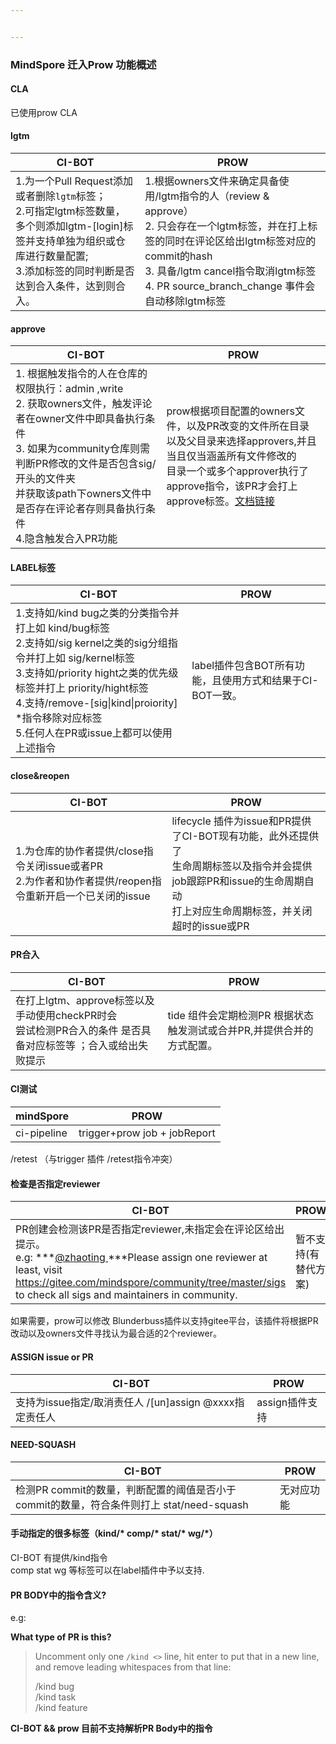 ```yaml
---


---
```


<h3 id="mindspore--迁入prow-功能概述">MindSpore  迁入Prow 功能概述</h3>
<h4 id="cla">CLA</h4>
<p>已使用prow CLA</p>
<h4 id="lgtm">lgtm</h4>

<table>
<thead>
<tr>
<th>CI-BOT</th>
<th>PROW</th>
</tr>
</thead>
<tbody>
<tr>
<td>1.为一个Pull Request添加或者删除<code>lgtm</code>标签；<br>2.可指定lgtm标签数量，多个则添加lgtm-[login]标签并支持单独为组织或仓库进行数量配置;<br>3.添加标签的同时判断是否达到合入条件，达到则合入。</td>
<td>1.根据owners文件来确定具备使用/lgtm指令的人（review &amp; approve）<br>2. 只会存在一个lgtm标签，并在打上标签的同时在评论区给出lgtm标签对应的commit的hash<br>3. 具备/lgtm cancel指令取消lgtm标签<br>4. PR source_branch_change 事件会自动移除lgtm标签</td>
</tr>
</tbody>
</table><h4 id="approve">approve</h4>

<table>
<thead>
<tr>
<th>CI-BOT</th>
<th>PROW</th>
</tr>
</thead>
<tbody>
<tr>
<td>1. 根据触发指令的人在仓库的权限执行：admin ,write<br>2. 获取owners文件，触发评论者在owner文件中即具备执行条件<br>3. 如果为community仓库则需判断PR修改的文件是否包含sig/开头的文件夹 <br>并获取该path下owners文件中是否存在评论者存则具备执行条件<br>4.隐含触发合入PR功能</td>
<td>prow根据项目配置的owners文件，以及PR改变的文件所在目录<br>以及父目录来选择approvers,并且当且仅当涵盖所有文件修改的<br>目录一个或多个approver执行了approve指令，该PR才会打上approve标签。<a href="https://github.com/kubernetes/test-infra/blob/master/prow/plugins/approve/approvers/README.md">文档链接</a></td>
</tr>
</tbody>
</table><h4 id="label标签">LABEL标签</h4>

<table>
<thead>
<tr>
<th>CI-BOT</th>
<th>PROW</th>
</tr>
</thead>
<tbody>
<tr>
<td>1.支持如/kind bug之类的分类指令并打上如 kind/bug标签<br>2.支持如/sig kernel之类的sig分组指令并打上如 sig/kernel标签<br>3.支持如/priority hight之类的优先级标签并打上 priority/hight标签<br>4.支持/remove-[sig|kind|proiority] *指令移除对应标签<br>5.任何人在PR或issue上都可以使用上述指令</td>
<td>label插件包含BOT所有功能，且使用方式和结果于CI-BOT一致。</td>
</tr>
</tbody>
</table><h4 id="closereopen">close&amp;reopen</h4>

<table>
<thead>
<tr>
<th>CI-BOT</th>
<th>PROW</th>
</tr>
</thead>
<tbody>
<tr>
<td>1.为仓库的协作者提供/close指令关闭issue或者PR<br>2.为作者和协作者提供/reopen指令重新开启一个已关闭的issue</td>
<td>lifecycle 插件为issue和PR提供了CI-BOT现有功能，此外还提供了<br>生命周期标签以及指令并会提供job跟踪PR和issue的生命周期自动<br>打上对应生命周期标签，并关闭超时的issue或PR</td>
</tr>
</tbody>
</table><h4 id="pr合入">PR合入</h4>

<table>
<thead>
<tr>
<th>CI-BOT</th>
<th>PROW</th>
</tr>
</thead>
<tbody>
<tr>
<td>在打上lgtm、approve标签以及手动使用checkPR时会<br>尝试检测PR合入的条件 是否具备对应标签等 ；合入或给出失败提示</td>
<td>tide 组件会定期检测PR 根据状态触发测试或合并PR,并提供合并的方式配置。</td>
</tr>
</tbody>
</table><h4 id="ci测试">CI测试</h4>

<table>
<thead>
<tr>
<th>mindSpore</th>
<th>PROW</th>
</tr>
</thead>
<tbody>
<tr>
<td>ci-pipeline</td>
<td>trigger+prow job + jobReport</td>
</tr>
</tbody>
</table><p>/retest （与trigger 插件 /retest指令冲突）</p>
<h4 id="检查是否指定reviewer">检查是否指定reviewer</h4>

<table>
<thead>
<tr>
<th>CI-BOT</th>
<th>PROW</th>
</tr>
</thead>
<tbody>
<tr>
<td>PR创建会检测该PR是否指定reviewer,未指定会在评论区给出提示。<br>e.g: ***<a href="https://gitee.com/mind_spore/dashboard/members/zhao_ting_v">@zhaoting </a>***Please assign one reviewer at least, visit <a href="https://gitee.com/mindspore/community/tree/master/sigs">https://gitee.com/mindspore/community/tree/master/sigs</a> to check all sigs and maintainers in community.</td>
<td>暂不支持(有替代方案)</td>
</tr>
</tbody>
</table><p>如果需要，prow可以修改 Blunderbuss插件以支持gitee平台，该插件将根据PR改动以及owners文件寻找认为最合适的2个reviewer。</p>
<h4 id="assign-issue-or-pr">ASSIGN issue or PR</h4>

<table>
<thead>
<tr>
<th>CI-BOT</th>
<th>PROW</th>
</tr>
</thead>
<tbody>
<tr>
<td>支持为issue指定/取消责任人 /[un]assign @xxxx指定责任人</td>
<td>assign插件支持</td>
</tr>
</tbody>
</table><h4 id="need-squash">NEED-SQUASH</h4>

<table>
<thead>
<tr>
<th>CI-BOT</th>
<th>PROW</th>
</tr>
</thead>
<tbody>
<tr>
<td>检测PR commit的数量，判断配置的阈值是否小于commit的数量，符合条件则打上 stat/need-squash</td>
<td>无对应功能</td>
</tr>
</tbody>
</table><h4 id="手动指定的很多标签（kind-comp-stat-wg）">手动指定的很多标签（kind/* comp/* stat/* wg/*）</h4>
<p>CI-BOT 有提供/kind指令<br>
comp stat wg 等标签可以在label插件中予以支持.</p>
<h4 id="pr-body中的指令含义">PR BODY中的指令含义?</h4>
<p>e.g:</p>
<p><strong>What type of PR is this?</strong></p>
<blockquote>
<p>Uncomment only one <code>/kind &lt;&gt;</code> line, hit enter to put that in a new line, and remove leading whitespaces from that line:</p>
<p>/kind bug<br>
/kind task<br>
/kind feature</p>
</blockquote>
<p><strong>CI-BOT &amp;&amp; prow 目前不支持解析PR Body中的指令</strong></p>

